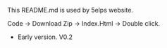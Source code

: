 This README.md is used by 5elps website. 

Code -> Download Zip -> Index.Html -> Double click.

- Early version. V0.2
